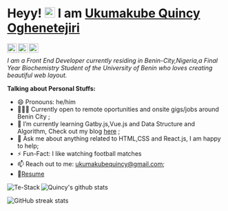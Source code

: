 
# Heyy! <img src="https://user-images.githubusercontent.com/1303154/88677602-1635ba80-d120-11ea-84d8-d263ba5fc3c0.gif" width="24px" alt="hi"> I am [Ukumakube  Quincy Oghenetejiri](https://quincyoghenetejiri.me)

<a href="https://twitter.com/Quincyoghenex">
  <img align ="left" alt="Quincy Oghenetejiri | Twitter" width="22px" src="https://cdn.jsdelivr.net/npm/simple-icons@v3/icons/twitter.svg" />
</a>
<a href="https://www.linkedin.com/in/quincy-oghenetejiri/">
  <img align="left" alt="Quincy Linkedin" width="22px" src="https://cdn.jsdelivr.net/npm/simple-icons@v3/icons/linkedin.svg" />
</a>
<a href="https://mailto:ukumakubequincy@gmail.com">
  <img align ="left" alt="Quincy's Mail" width="22px" src="https://cdn.jsdelivr.net/npm/simple-icons@v3/icons/gmail.svg"/>
</a>

<br/>


*I am  a Front End Developer currently residing in Benin-City,Nigeria,a Final Year Biochemistry Student of the University of Benin who loves creating beautiful web layout.*


**Talking about Personal Stuffs:**
- 😄 Pronouns: he/him
- 👨🏽‍💻 Currently open to remote oportunities and onsite gigs/jobs around Benin City ;
- 🌱 I’m currently learning Gatby.js,Vue.js and Data Structure and Algorithm, Check out my blog [here](https://quincyoghenetejiri.hashnode.dev/) ; 
- 💬 Ask me about anything related to HTML,CSS and React.js, I am happy to help;
- ⚡️ Fun-Fact: I like watching football matches 
- 📫 Reach out to me: ukumakubequincy@gmail.com;
- 📝[Resume](https://drive.google.com/file/d/14DGFbEjVfw7uCetGnsJGYQxxQpM2S3tD/view?usp=drivesdk)
 
<p><img align="left" src="https://github-readme-stats.vercel.app/api/top-langs?username=Te-Stack&show_icons=true&theme=tokyonight&locale=en&layout=compact" alt="Te-Stack" /></p>


![Quincy's github stats](https://github-readme-stats.vercel.app/api?username=Te-Stack&show_icons=true&theme=tokyonight&locale=en&count_private=true)

![GitHub streak stats](https://github-readme-streak-stats.herokuapp.com/?user=Te-Stack&theme=tokyonight)  









